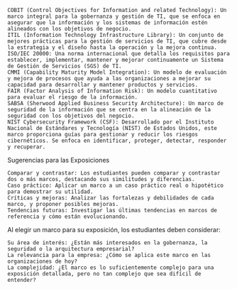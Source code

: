
    COBIT (Control Objectives for Information and related Technology): Un marco integral para la gobernanza y gestión de TI, que se enfoca en asegurar que la información y los sistemas de información estén alineados con los objetivos de negocio.
    ITIL (Information Technology Infrastructure Library): Un conjunto de mejores prácticas para la gestión de servicios de TI, que cubre desde la estrategia y el diseño hasta la operación y la mejora continua.
    ISO/IEC 20000: Una norma internacional que detalla los requisitos para establecer, implementar, mantener y mejorar continuamente un Sistema de Gestión de Servicios (SGS) de TI.
    CMMI (Capability Maturity Model Integration): Un modelo de evaluación y mejora de procesos que ayuda a las organizaciones a mejorar su capacidad para desarrollar y mantener productos y servicios. 
    FAIR (Factor Analysis of Information Risk): Un modelo cuantitativo para evaluar el riesgo de la información.
    SABSA (Sherwood Applied Business Security Architecture): Un marco de seguridad de la información que se centra en la alineación de la seguridad con los objetivos del negocio.
    NIST Cybersecurity Framework (CSF): Desarrollado por el Instituto Nacional de Estándares y Tecnología (NIST) de Estados Unidos, este marco proporciona guías para gestionar y reducir los riesgos cibernéticos. Se enfoca en identificar, proteger, detectar, responder y recuperar.

Sugerencias para las Exposiciones

    Comparar y contrastar: Los estudiantes pueden comparar y contrastar dos o más marcos, destacando sus similitudes y diferencias.
    Caso práctico: Aplicar un marco a un caso práctico real o hipotético para demostrar su utilidad.
    Críticas y mejoras: Analizar las fortalezas y debilidades de cada marco, y proponer posibles mejoras.
    Tendencias futuras: Investigar las últimas tendencias en marcos de referencia y cómo están evolucionando.

Al elegir un marco para su exposición, los estudiantes deben considerar:

    Su área de interés: ¿Están más interesados en la gobernanza, la seguridad o la arquitectura empresarial?
    La relevancia para la empresa: ¿Cómo se aplica este marco en las organizaciones de hoy?
    La complejidad: ¿El marco es lo suficientemente complejo para una exposición detallada, pero no tan complejo que sea difícil de entender?
